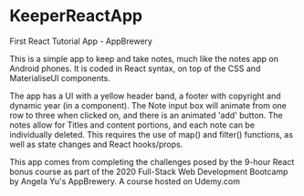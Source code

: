 # KeeperReactApp
First React Tutorial App - AppBrewery

This is a simple app to keep and take notes, much like the notes app on Android phones.  It is coded in React syntax, on top of the CSS and MaterialiseUI components.

The app has a UI with a yellow header band, a footer with copyright and dynamic year (in a component).  The Note input box will animate from one row to three when clicked on, and there is an animated 'add' button.  The notes allow for Titles and content portions, and each note can be individually deleted.
This requires the use of map() and filter() functions, as well as state changes and React hooks/props.

This app comes from completing the challenges posed by the 9-hour React bonus course as part of the 2020 Full-Stack Web Development Bootcamp by Angela Yu's AppBrewery. A course hosted on Udemy.com


